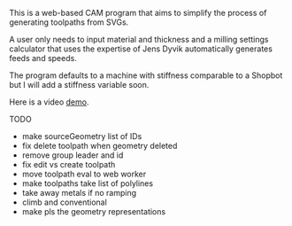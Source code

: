 This is a web-based CAM program that aims to simplify the process of generating toolpaths from SVGs.

A user only needs to input material and thickness and a milling settings calculator that uses the expertise of Jens Dyvik automatically generates feeds and speeds.

The program defaults to a machine with stiffness comparable to a Shopbot but I will add a stiffness variable soon.

Here is a video [demo](https://drive.google.com/file/d/1eN-_HpR6qWaZJw1ziHChJyFLJsClvapJ/view?usp=sharing).


TODO

- make sourceGeometry list of IDs
- fix delete toolpath when geometry deleted
- remove group leader and id
- fix edit vs create toolpath
- move toolpath eval to web worker
- make toolpaths take list of polylines
- take away metals if no ramping
- climb and conventional
- make pls the geometry representations